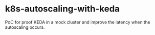 # k8s-autoscaling-with-keda
PoC for proof KEDA in a mock cluster and improve the latency when the autoscaling occurs.
